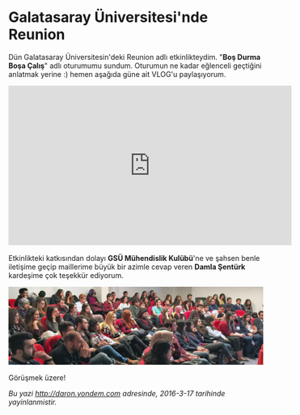 # Galatasaray Üniversitesi'nde Reunion
Dün Galatasaray Üniversitesin'deki Reunion adlı etkinlikteydim. "**Boş Durma Boşa Çalış**" adlı oturumumu sundum. Oturumun ne kadar eğlenceli geçtiğini anlatmak yerine :) hemen aşağıda güne ait VLOG'u paylaşıyorum. 

<iframe width="560" height="315" src="https://www.youtube.com/embed/uQgckeqqIrk" frameborder="0" allowfullscreen></iframe>

Etkinlikteki katkısından dolayı **GSÜ Mühendislik Kulübü**'ne ve şahsen benle iletişime geçip maillerime büyük bir azimle cevap veren **Damla Şentürk** kardeşime çok teşekkür ediyorum. 

![](media/Galatasaray_Universitesi_nde_Reunion/galatasaray-universitesi.jpg)

Görüşmek üzere!

*Bu yazi http://daron.yondem.com adresinde, 2016-3-17 tarihinde yayinlanmistir.*
